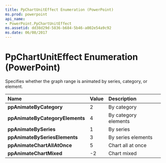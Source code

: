 ```yaml
---
title: PpChartUnitEffect Enumeration (PowerPoint)
ms.prod: powerpoint
api_name:
- PowerPoint.PpChartUnitEffect
ms.assetid: dd38d29d-5836-b684-5b46-a002e54a9c92
ms.date: 06/08/2017
---
```



# PpChartUnitEffect Enumeration (PowerPoint)

Specifies whether the graph range is animated by series, category, or element.



|**Name**|**Value**|**Description**|
|:-----|:-----|:-----|
|**ppAnimateByCategory**|2|By category|
|**ppAnimateByCategoryElements**|4|By category elements|
|**ppAnimateBySeries**|1|By series|
|**ppAnimateBySeriesElements**|3|By series elements|
|**ppAnimateChartAllAtOnce**|5|Chart all at once|
|**ppAnimateChartMixed**|-2|Chart mixed|

